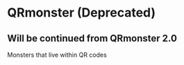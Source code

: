 # QRmonster (Deprecated) 
## Will be continued from QRmonster 2.0
Monsters that live within QR codes
